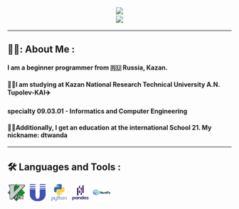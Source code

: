 <div id="header" align="center">
  <img src="https://media.giphy.com/media/gjrYDwbjnK8x36xZIO/giphy.gif"/>
</div>
<div id="badges" align="center">
  <img src="https://img.shields.io/badge/telegram-Bikmul__24-blue?style=for-the-badge&logo=tg&logoColor=white">
</div>

---

## 👨‍💻: About Me :

#### I am a beginner programmer from 🇷🇺 Russia, Kazan.
#### :student:I am studying at Kazan National Research Technical University A.N. Tupolev-KAI:airplane:
####     specialty 09.03.01 - Informatics and Computer Engineering
#### :student:Additionally, I get an education at the international School 21. My nickname: dtwanda
  
---

## :hammer_and_wrench: Languages and Tools :
<div>
 <img src="https://github.com/devicons/devicon/blob/master/icons/vim/vim-original.svg" title="Vim" alt="Vim" width="40" height="40"/>&nbsp;
 <img src="https://github.com/devicons/devicon/blob/master/icons/unix/unix-original.svg" title="Unix" alt="Unix" width="40" height="40"/>&nbsp;
 <img src="https://github.com/devicons/devicon/blob/master/icons/python/python-original-wordmark.svg" title="Python" alt="Python" width="40" height="40"/>&nbsp;
 <img src="https://github.com/devicons/devicon/blob/master/icons/pandas/pandas-original-wordmark.svg" title="Pandas" alt="Pandas" width="40" height="40"/>&nbsp;
 <img src="https://github.com/devicons/devicon/blob/master/icons/numpy/numpy-original-wordmark.svg" title="Numpy" alt="Numpy" width="40" height="40"/>&nbsp;
</div>
<!--
**Bikmul/Bikmul** is a ✨ _special_ ✨ repository because its `README.md` (this file) appears on your GitHub profile.

Here are some ideas to get you started:

- 🔭 I’m currently working on ...
- 🌱 I’m currently learning ...
- 👯 I’m looking to collaborate on ...
- 🤔 I’m looking for help with ...
- 💬 Ask me about ...
- 📫 How to reach me: ...
- 😄 Pronouns: ...
- ⚡ Fun fact: ...
-->
